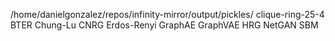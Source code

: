 /home/danielgonzalez/repos/infinity-mirror/output/pickles/
    clique-ring-25-4
        BTER
        Chung-Lu
        CNRG
        Erdos-Renyi
        GraphAE
        GraphVAE
        HRG
        NetGAN
        SBM
